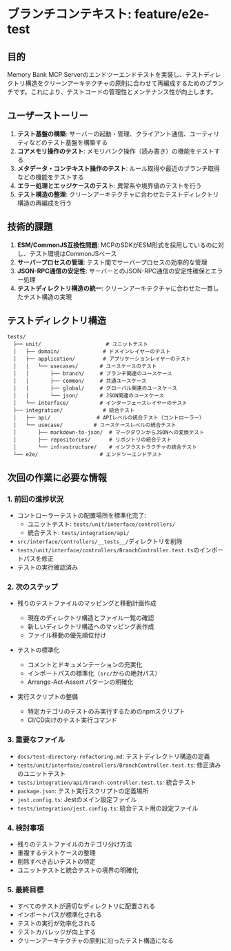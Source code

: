 # ブランチコンテキスト: feature/e2e-test

## 目的

Memory Bank MCP Serverのエンドツーエンドテストを実装し、テストディレクトリ構造をクリーンアーキテクチャの原則に合わせて再編成するためのブランチです。これにより、テストコードの管理性とメンテナンス性が向上します。

## ユーザーストーリー

1. **テスト基盤の構築**: サーバーの起動・管理、クライアント通信、ユーティリティなどのテスト基盤を構築する
2. **コアメモリ操作のテスト**: メモリバンク操作（読み書き）の機能をテストする
3. **メタデータ・コンテキスト操作のテスト**: ルール取得や最近のブランチ取得などの機能をテストする
4. **エラー処理とエッジケースのテスト**: 異常系や境界値のテストを行う
5. **テスト構造の整理**: クリーンアーキテクチャに合わせたテストディレクトリ構造の再編成を行う

## 技術的課題

1. **ESM/CommonJS互換性問題**: MCPのSDKがESM形式を採用しているのに対し、テスト環境はCommonJSベース
2. **サーバープロセスの管理**: テスト間でサーバープロセスの効率的な管理
3. **JSON-RPC通信の安定性**: サーバーとのJSON-RPC通信の安定性確保とエラー処理
4. **テストディレクトリ構造の統一**: クリーンアーキテクチャに合わせた一貫したテスト構造の実現

## テストディレクトリ構造

```
tests/
  ├── unit/                     # ユニットテスト
  │   ├── domain/              # ドメインレイヤーのテスト
  │   ├── application/         # アプリケーションレイヤーのテスト
  │   │   └── usecases/       # ユースケースのテスト
  │   │       ├── branch/     # ブランチ関連のユースケース
  │   │       ├── common/     # 共通ユースケース
  │   │       ├── global/     # グローバル関連のユースケース
  │   │       └── json/       # JSON関連のユースケース
  │   └── interface/          # インターフェースレイヤーのテスト
  ├── integration/             # 統合テスト
  │   ├── api/               # APIレベルの統合テスト（コントローラー）
  │   └── usecase/          # ユースケースレベルの統合テスト
  │       ├── markdown-to-json/  # マークダウンからJSONへの変換テスト
  │       ├── repositories/      # リポジトリの統合テスト
  │       └── infrastructure/    # インフラストラクチャの統合テスト
  └── e2e/                    # エンドツーエンドテスト
```

## 次回の作業に必要な情報

### 1. 前回の進捗状況

- コントローラーテストの配置場所を標準化完了:
  - ユニットテスト: `tests/unit/interface/controllers/`
  - 統合テスト: `tests/integration/api/`
- `src/interface/controllers/__tests__/`ディレクトリを削除
- `tests/unit/interface/controllers/BranchController.test.ts`のインポートパスを修正
- テストの実行確認済み

### 2. 次のステップ

- 残りのテストファイルのマッピングと移動計画作成
  - 現在のディレクトリ構造とファイル一覧の確認
  - 新しいディレクトリ構造へのマッピング表作成
  - ファイル移動の優先順位付け
  
- テストの標準化
  - コメントとドキュメンテーションの充実化
  - インポートパスの標準化（`src/`からの絶対パス）
  - Arrange-Act-Assert パターンの明確化

- 実行スクリプトの整備
  - 特定カテゴリのテストのみ実行するためのnpmスクリプト
  - CI/CD向けのテスト実行コマンド

### 3. 重要なファイル

- `docs/test-directory-refactoring.md`: テストディレクトリ構造の定義
- `tests/unit/interface/controllers/BranchController.test.ts`: 修正済みのユニットテスト
- `tests/integration/api/branch-controller.test.ts`: 統合テスト
- `package.json`: テスト実行スクリプトの定義場所
- `jest.config.ts`: Jestのメイン設定ファイル
- `tests/integration/jest.config.ts`: 統合テスト用の設定ファイル

### 4. 検討事項

- 残りのテストファイルのカテゴリ分け方法
- 重複するテストケースの整理
- 削除すべき古いテストの特定
- ユニットテストと統合テストの境界の明確化

### 5. 最終目標

- すべてのテストが適切なディレクトリに配置される
- インポートパスが標準化される
- テストの実行が効率化される
- テストカバレッジが向上する
- クリーンアーキテクチャの原則に沿ったテスト構造になる
